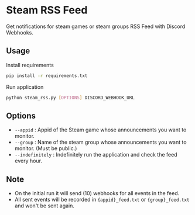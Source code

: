 # Steam RSS Feed
Get notifications for steam games or steam groups RSS Feed with Discord Webhooks.
## Usage
Install requirements
```bash
pip install -r requirements.txt
```
Run application
```bash
python steam_rss.py [OPTIONS] DISCORD_WEBHOOK_URL
```
## Options
 - `--appid` : Appid of the Steam game whose announcements you want to monitor.
 - `--group` : Name of the steam group whose announcements you want to monitor. (Must be public.)
 - `--indefinitely` : Indefinitely run the application and check the feed every hour.
## Note
- On the initial run it will send (10) webhooks for all events in the feed.
- All sent events will be recorded in `{appid}_feed.txt` or `{group}_feed.txt` and won't be sent again.